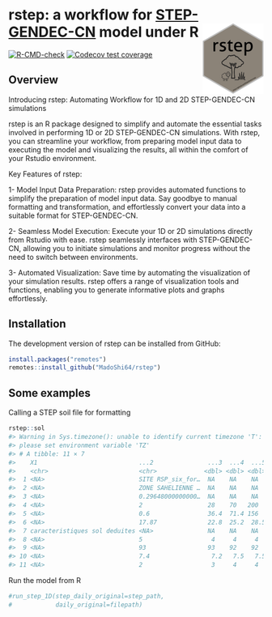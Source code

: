 
<!-- README.md is generated from README.Rmd. Please edit that file -->

# rstep: a workflow for [STEP-GENDEC-CN](https://zenodo.org/record/7973200) model under R <img src="man/figures/logo.png" align="right" height="139" />

<!-- badges: start -->

[![R-CMD-check](https://github.com/MadoShi64/rstep/workflows/R-CMD-check/badge.svg)](https://github.com/MadoShi64/rstep/actions)
[![Codecov test
coverage](https://codecov.io/gh/MadoShi64/rstep/branch/master/graph/badge.svg)](https://app.codecov.io/gh/MadoShi64/rstep?branch=master)
<!-- badges: end -->

## Overview

Introducing rstep: Automating Workflow for 1D and 2D STEP-GENDEC-CN
simulations

rstep is an R package designed to simplify and automate the essential
tasks involved in performing 1D or 2D STEP-GENDEC-CN simulations. With
rstep, you can streamline your workflow, from preparing model input data
to executing the model and visualizing the results, all within the
comfort of your Rstudio environment.

Key Features of rstep:

1- Model Input Data Preparation: rstep provides automated functions to
simplify the preparation of model input data. Say goodbye to manual
formatting and transformation, and effortlessly convert your data into a
suitable format for STEP-GENDEC-CN.

2- Seamless Model Execution: Execute your 1D or 2D simulations directly
from Rstudio with ease. rstep seamlessly interfaces with STEP-GENDEC-CN,
allowing you to initiate simulations and monitor progress without the
need to switch between environments.

3- Automated Visualization: Save time by automating the visualization of
your simulation results. rstep offers a range of visualization tools and
functions, enabling you to generate informative plots and graphs
effortlessly.

## Installation

The development version of rstep can be installed from GitHub:

``` r
install.packages("remotes")
remotes::install_github("MadoShi64/rstep")
```

## Some examples

Calling a STEP soil file for formatting

``` r
rstep::sol
#> Warning in Sys.timezone(): unable to identify current timezone 'T':
#> please set environment variable 'TZ'
#> # A tibble: 11 × 7
#>    X1                            ...2               ...3  ...4  ...5  ...6 ...7 
#>    <chr>                         <chr>             <dbl> <dbl> <dbl> <dbl> <chr>
#>  1 <NA>                          SITE RSP_six_for…  NA    NA    NA    NA   <NA> 
#>  2 <NA>                          ZONE SAHELIENNE …  NA    NA    NA    NA   <NA> 
#>  3 <NA>                          0.29648000000000…  NA    NA    NA    NA   ! al…
#>  4 <NA>                          2                  28    70   200    NA   ! ep…
#>  5 <NA>                          0.6                36.4  71.4 156    NA   ! st…
#>  6 <NA>                          17.87              22.8  25.2  28.5  30.5 ! Te…
#>  7 caracteristiques sol deduites <NA>               NA    NA    NA    NA   ! Op…
#>  8 <NA>                          5                   4     4     4    NA   ! % …
#>  9 <NA>                          93                 93    92    92    NA   ! % …
#> 10 <NA>                          7.4                 7.2   7.5   7.5  NA   ! pH 
#> 11 <NA>                          2                   3     4     4    NA   ! pe…
```

Run the model from R

``` r
#run_step_1D(step_daily_original=step_path,
#            daily_original=filepath)
```
